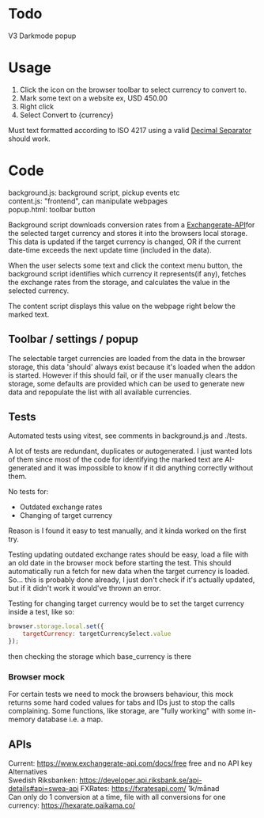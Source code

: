 # Todo

V3
Darkmode popup

# Usage 

1. Click the icon on the browser toolbar to select currency to convert to.
2. Mark some text on a website ex, USD 450.00
3. Right click
4. Select Convert to {currency}

Must text formatted according to ISO 4217 using a valid [Decimal Separator](https://en.wikipedia.org/wiki/Decimal_separator) should work.

# Code 

background.js: background script, pickup events etc  
content.js: "frontend", can manipulate webpages  
popup.html: toolbar button  

Background script downloads conversion rates from a [Exchangerate-API](https://www.exchangerate-api.com/docs/free)for the selected target currency and stores it into the browsers local storage.
This data is updated if the target currency is changed, OR if the current date-time exceeds the next update time (included in the data).

When the user selects some text and click the context menu button, the background script identifies which currency it represents(if any), fetches the exchange rates from the storage, and calculates the value in the selected currency.

The content script displays this value on the webpage right below the marked text.

## Toolbar / settings / popup

The selectable target currencies are loaded from the data in the browser storage, this data 'should' always exist because it's loaded when the addon is started. However if this should fail, or if the user manually clears the storage, some defaults are provided which can be used to generate new data and repopulate the list with all available currencies.

## Tests

Automated tests using vitest, see comments in background.js and ./tests.

A lot of tests are redundant, duplicates or autogenerated. I just wanted lots of them since most of the code for identifying the marked text are AI-generated and it was impossible to know if it did anything correctly without them.

No tests for: 
- Outdated exchange rates
- Changing of target currency

Reason is I found it easy to test manually, and it kinda worked on the first try.

Testing updating outdated exchange rates should be easy, load a file with an old date in the browser mock before starting the test. This should automatically run a fetch for new data when the target currency is loaded. So... this is probably done already, I just don't check if it's actually updated, but if it didn't work it would've thrown an error.

Testing for changing target currency would be to set the target currency inside a test, like so:
```js
browser.storage.local.set({
    targetCurrency: targetCurrencySelect.value
});
```
then checking the storage which base_currency is there

### Browser mock

For certain tests we need to mock the browsers behaviour, this mock returns some hard coded values for tabs and IDs just to stop the calls complaining. Some functions, like storage, are "fully working" with some in-memory database i.e. a map.


## APIs
Current: https://www.exchangerate-api.com/docs/free free and no API key  
Alternatives  
Swedish Riksbanken: https://developer.api.riksbank.se/api-details#api=swea-api
FXRates: https://fxratesapi.com/ 1k/månad  
Can only do 1 conversion at a time, file with all conversions for one currency: https://hexarate.paikama.co/
